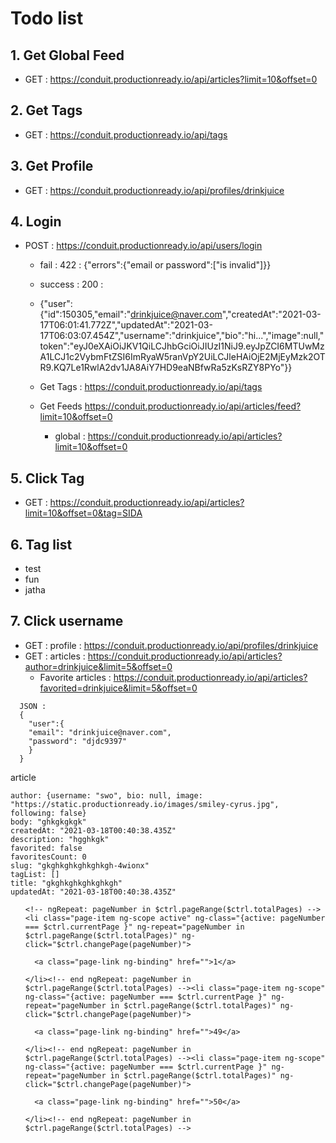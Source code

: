 # Todo list

## 1. Get Global Feed

- GET : https://conduit.productionready.io/api/articles?limit=10&offset=0

## 2. Get Tags

- GET : https://conduit.productionready.io/api/tags

## 3. Get Profile

- GET : https://conduit.productionready.io/api/profiles/drinkjuice

## 4. Login

- POST : https://conduit.productionready.io/api/users/login

  - fail : 422 : {"errors":{"email or password":["is invalid"]}}
  - success : 200 :
  - {"user":{"id":150305,"email":"drinkjuice@naver.com","createdAt":"2021-03-17T06:01:41.772Z","updatedAt":"2021-03-17T06:03:07.454Z","username":"drinkjuice","bio":"hi...","image":null,"token":"eyJ0eXAiOiJKV1QiLCJhbGciOiJIUzI1NiJ9.eyJpZCI6MTUwMzA1LCJ1c2VybmFtZSI6ImRyaW5ranVpY2UiLCJleHAiOjE2MjEyMzk2OTR9.KQ7Le1RwlA2dv1JA8AiY7HD9eaNBfwRa5zKsRZY8PYo"}}

  - Get Tags : https://conduit.productionready.io/api/tags
  - Get Feeds https://conduit.productionready.io/api/articles/feed?limit=10&offset=0
    - global : https://conduit.productionready.io/api/articles?limit=10&offset=0

## 5. Click Tag

- GET : https://conduit.productionready.io/api/articles?limit=10&offset=0&tag=SIDA

## 6. Tag list

<ul class="tag-list">
      <li class="tag-default tag-pill tag-outline ng-binding ng-scope" ng-repeat="tag in $ctrl.article.tagList">
        test
      </li>
      <li class="tag-default tag-pill tag-outline ng-binding ng-scope" ng-repeat="tag in $ctrl.article.tagList">
        fun
      </li><!-- end ngRepeat: tag in $ctrl.article.tagList --><li class="tag-default tag-pill tag-outline ng-binding ng-scope" ng-repeat="tag in $ctrl.article.tagList">
        jatha
      </li><!-- end ngRepeat: tag in $ctrl.article.tagList -->
    </ul>

## 7. Click username

- GET : profile : https://conduit.productionready.io/api/profiles/drinkjuice
- GET : articles : https://conduit.productionready.io/api/articles?author=drinkjuice&limit=5&offset=0
  - Favorite articles : https://conduit.productionready.io/api/articles?favorited=drinkjuice&limit=5&offset=0

```
  JSON :
  {
    "user":{
    "email": "drinkjuice@naver.com",
    "password": "djdc9397"
    }
  }
```

article

```
author: {username: "swo", bio: null, image: "https://static.productionready.io/images/smiley-cyrus.jpg", following: false}
body: "ghkgkgkgk"
createdAt: "2021-03-18T00:40:38.435Z"
description: "hgghkgk"
favorited: false
favoritesCount: 0
slug: "gkghkghkghkghkgh-4wionx"
tagList: []
title: "gkghkghkghkghkgh"
updatedAt: "2021-03-18T00:40:38.435Z"
```

<list-pagination total-pages="$ctrl.listConfig.totalPages" current-page="$ctrl.listConfig.currentPage" ng-hide="$ctrl.listConfig.totalPages <= 1" class="ng-isolate-scope"><nav>

  <ul class="pagination">

    <!-- ngRepeat: pageNumber in $ctrl.pageRange($ctrl.totalPages) --><li class="page-item ng-scope active" ng-class="{active: pageNumber === $ctrl.currentPage }" ng-repeat="pageNumber in $ctrl.pageRange($ctrl.totalPages)" ng-click="$ctrl.changePage(pageNumber)">

      <a class="page-link ng-binding" href="">1</a>

    </li><!-- end ngRepeat: pageNumber in $ctrl.pageRange($ctrl.totalPages) --><li class="page-item ng-scope" ng-class="{active: pageNumber === $ctrl.currentPage }" ng-repeat="pageNumber in $ctrl.pageRange($ctrl.totalPages)" ng-click="$ctrl.changePage(pageNumber)">

      <a class="page-link ng-binding" href="">49</a>

    </li><!-- end ngRepeat: pageNumber in $ctrl.pageRange($ctrl.totalPages) --><li class="page-item ng-scope" ng-class="{active: pageNumber === $ctrl.currentPage }" ng-repeat="pageNumber in $ctrl.pageRange($ctrl.totalPages)" ng-click="$ctrl.changePage(pageNumber)">

      <a class="page-link ng-binding" href="">50</a>

    </li><!-- end ngRepeat: pageNumber in $ctrl.pageRange($ctrl.totalPages) -->

  </ul>
</nav>
</list-pagination>
